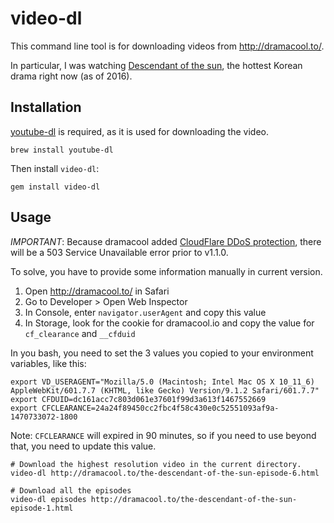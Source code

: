 # video-dl

This command line tool is for downloading videos from http://dramacool.to/.

In particular, I was watching [Descendant of the sun](http://dramacool.to/the-descendant-of-the-sun-episode-1.html), the hottest Korean drama right now (as of 2016).

## Installation

[youtube-dl](https://github.com/rg3/youtube-dl) is required, as it is used for downloading the video.

    brew install youtube-dl

Then install `video-dl`:

    gem install video-dl


## Usage

_IMPORTANT_: Because dramacool added [CloudFlare DDoS protection](http://superuser.com/questions/888507/problems-with-wget-to-a-cloudflare-hosted-site-503-service-unavailable/888523), there will be a 503 Service Unavailable error prior to v1.1.0.

To solve, you have to provide some information manually in current version.

1. Open http://dramacool.to/ in Safari
2. Go to Developer > Open Web Inspector
3. In Console, enter `navigator.userAgent` and copy this value
4. In Storage, look for the cookie for dramacool.io and copy the value for `cf_clearance` and `__cfduid`

In you bash, you need to set the 3 values you copied to your environment variables, like this:

    export VD_USERAGENT="Mozilla/5.0 (Macintosh; Intel Mac OS X 10_11_6) AppleWebKit/601.7.7 (KHTML, like Gecko) Version/9.1.2 Safari/601.7.7"
    export CFDUID=dc161acc7c803d061e37601f99d3a613f1467552669
    export CFCLEARANCE=24a24f89450cc2fbc4f58c430e0c52551093af9a-1470733072-1800

Note: `CFCLEARANCE` will expired in 90 minutes, so if you need to use beyond that, you need to update this value.

    # Download the highest resolution video in the current directory.
    video-dl http://dramacool.to/the-descendant-of-the-sun-episode-6.html

    # Download all the episodes
    video-dl episodes http://dramacool.to/the-descendant-of-the-sun-episode-1.html
